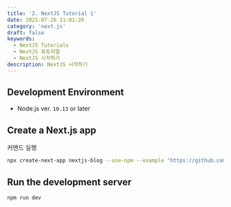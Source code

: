 ```yaml
---
title: '2. NextJS Tutorial 1'
date: 2021-07-26 21:01:20
category: 'next.js'
draft: false
keywords:
  - NextJS Tutorials
  - NextJS 튜토리얼
  - NextJS 시작하기
description: NextJS 시작하기
---
```


## Development Environment

- Node.js ver. `10.13` or later 

## Create a Next.js app

커맨드 실행

```sh
npx create-next-app nextjs-blog --use-npm --example "https://github.com/vercel/next-learn-starter/tree/master/learn-starter"
```


## Run the development server

```sh
npm run dev
```

